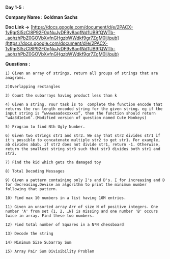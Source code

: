 **Day 1-5** :

**Company Name : Goldman Sachs**

**Doc Link ->** [https://docs.google.com/document/d/e/2PACX-1vRgrSl5zCl8P92F0qNuJyDF9v8aqfNd1UB9fQWTb-_aohzhPbZ0GOVbXvfnGHgzbWWdkf9gr7ZgM0lj/pub](https://docs.google.com/document/d/e/2PACX-1vRgrSl5zCl8P92F0qNuJyDF9v8aqfNd1UB9fQWTb-_aohzhPbZ0GOVbXvfnGHgzbWWdkf9gr7ZgM0lj/pub)

**Questions :**


```1) Given an array of strings, return all groups of strings that are anagrams.```

```2)Overlapping rectangles```

```3) Count the subarrays having product less than k```

```4) Given a string, Your task is to  complete the function encode that returns the run length encoded string for the given string. eg if the input string is “wwwwaaadexxxxxx”, then the function should return “w4a3d1e1x6″.(Modified version of question named Cute Monkeys)```

```5) Program to find Nth Ugly Number.```

```6) Given two strings str1 and str2. We say that str2 divides str1 if it's possible to concatenate multiple str2 to get str1. For example, ab divides abab. if str2 does not divide str1, return -1. Otherwise, return the smallest string str3 such that str3 divides both str1 and str2.```

```7) Find the kid which gets tha damaged toy```

```8) Total Decoding Messages```

```9) Given a pattern containing only I's and D's. I for increasing and D for decreasing.Devise an algorithm to print the minimum number following that pattern.```

```10) Find max 10 numbers in a list having 10M entries.```

```11) Given an unsorted array Arr of size N of positive integers. One number 'A' from set {1, 2, …N} is missing and one number 'B' occurs twice in array. Find these two numbers.```

```12) Find total number of Squares in a N*N chessboard```

```13) Decode the string```

```14) Minimum Size Subarray Sum```

```15) Array Pair Sum Divisibility Problem```


